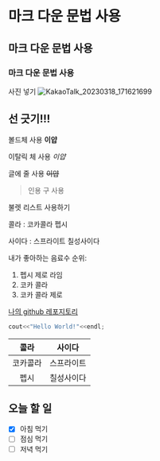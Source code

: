 # 마크 다운 문법 사용

## 마크 다운 문법 사용

### 마크 다운 문법 사용

사진 넣기
![KakaoTalk_20230318_171621699](https://user-images.githubusercontent.com/127123002/226097438-f9a0417b-ba02-4875-b9c6-6620013d07c5.jpg)


선 긋기!!!
---

볼드체 사용 **이얍**

이탈릭 체 사용 *이얍*

글에 줄 사용 ~~이얍~~

> 인용 구 사용

불렛 리스트 사용하기

콜라 : 
코카콜라
펩시

사이다 :
스프라이트
칠성사이다

내가 좋아하는 음료수 순위:
1. 펩시 제로 라임
2. 코카 콜라
3. 코카 콜라 제로

[나의 github 레포지토리](https://github.com/superozing?tab=repositories)

```cpp
cout<<"Hello World!"<<endl;
```

|콜라|사이다|
|:--:|:--:|
|코카콜라|스프라이트|
|펩시|칠성사이다|

## 오늘 할 일
- [x] 아침 먹기
- [ ] 점심 먹기
- [ ] 저녁 먹기
